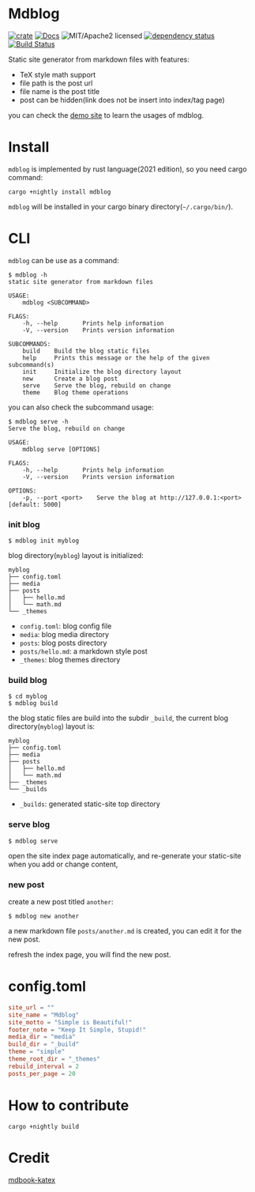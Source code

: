 # Mdblog

[![crate][crate-image]][crate-link]
[![Docs][docs-image]][docs-link]
![MIT/Apache2 licensed][license-image]
[![dependency status][deps-image]][deps-link]
[![Build Status][travis-image]][travis-link]

[crate-image]: https://img.shields.io/crates/v/mdblog.svg
[crate-link]: https://crates.io/crates/mdblog
[docs-image]: https://docs.rs/mdblog/badge.svg
[docs-link]: https://docs.rs/mdblog
[license-image]: https://img.shields.io/crates/l/mdblog.svg
[deps-image]: https://deps.rs/repo/github/fugangqiang/mdblog.rs/status.svg
[deps-link]: https://deps.rs/repo/github/fugangqiang/mdblog.rs
[travis-image]: https://travis-ci.org/FuGangqiang/mdblog.rs.svg?branch=master
[travis-link]: https://travis-ci.org/FuGangqiang/mdblog.rs

Static site generator from markdown files with features:

* TeX style math support
* file path is the post url
* file name is the post title
* post can be hidden(link does not be insert into index/tag page)

you can check the [demo site](https://fugangqiang.github.io/mdblog.rs/)
to learn the usages of mdblog.


# Install

`mdblog` is implemented by rust language(2021 edition), so you need cargo command:

```
cargo +nightly install mdblog
```

`mdblog` will be installed in your cargo binary directory(`~/.cargo/bin/`).


# CLI

`mdblog` can be use as a command:

```
$ mdblog -h
static site generator from markdown files

USAGE:
    mdblog <SUBCOMMAND>

FLAGS:
    -h, --help       Prints help information
    -V, --version    Prints version information

SUBCOMMANDS:
    build    Build the blog static files
    help     Prints this message or the help of the given subcommand(s)
    init     Initialize the blog directory layout
    new      Create a blog post
    serve    Serve the blog, rebuild on change
    theme    Blog theme operations
```

you can also check the subcommand usage:

```
$ mdblog serve -h
Serve the blog, rebuild on change

USAGE:
    mdblog serve [OPTIONS]

FLAGS:
    -h, --help       Prints help information
    -V, --version    Prints version information

OPTIONS:
    -p, --port <port>    Serve the blog at http://127.0.0.1:<port> [default: 5000]
```


### init blog

```
$ mdblog init myblog
```

blog directory(`myblog`) layout is initialized:

```
myblog
├── config.toml
├── media
├── posts
│   ├── hello.md
│   └── math.md
└── _themes
```

* `config.toml`: blog config file
* `media`: blog media directory
* `posts`: blog posts directory
* `posts/hello.md`: a markdown style post
* `_themes`: blog themes directory

### build blog

```
$ cd myblog
$ mdblog build
```

the blog static files are build into the subdir `_build`, the current blog directory(`myblog`) layout is:

```
myblog
├── config.toml
├── media
├── posts
│   ├── hello.md
│   └── math.md
├── _themes
└── _builds
```

* `_builds`: generated static-site top directory

### serve blog

```
$ mdblog serve
```

open the site index page automatically,
and re-generate your static-site when you add or change content,

### new post

create a new post titled `another`:

```
$ mdblog new another
```

a new markdown file `posts/another.md` is created,
you can edit it for the new post.

refresh the index page, you will find the new post.


# config.toml

```toml
site_url = ""
site_name = "Mdblog"
site_motto = "Simple is Beautiful!"
footer_note = "Keep It Simple, Stupid!"
media_dir = "media"
build_dir = "_build"
theme = "simple"
theme_root_dir = "_themes"
rebuild_interval = 2
posts_per_page = 20
```

# How to contribute

```
cargo +nightly build
```

# Credit

[mdbook-katex](https://github.com/lzanini/mdbook-katex)